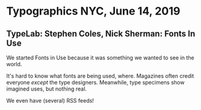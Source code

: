 # Typographics NYC, June 14, 2019

## TypeLab: Stephen Coles, Nick Sherman: Fonts In Use

We started Fonts in Use because it was something we wanted to see in the world.

It's hard to know what fonts are being used, where. Magazines often credit everyone *except* the type designers. Meanwhile, type specimens show imagined uses, but nothing real.

We even have (several) RSS feeds!


